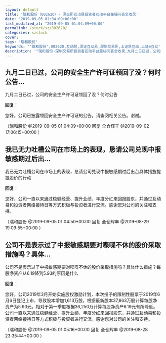 ```yaml
---
layout: default
title: '瑞和股份（002620）- 深交所互动易投资者互动平台董秘问答全收录'
date: "2019-09-05 01:04:09+00:00"
last_modified_at: "2019-09-05 01:04:09+00:00"
permalink: /stock/sz/002620/
categories: szstock
cover: 
tags: "瑞和股份"
keywords: '"瑞和股份",002620,互动易,深证互动易,深圳交易所,上证易互动,上证e互动'
description: '"瑞和股份-深圳交易所投资者互动平台董秘问答全收录,九月二日已过，公司的安全生产许可证领回了没？何时公告"'
---
```


## 九月二日已过，公司的安全生产许可证领回了没？何时公告...

九月二日已过，公司的安全生产许可证领回了没？何时公告

**回复**：

您好，公司已披露领回安全生产许可证的公告。请查阅相关公告。谢谢。 

（瑞和股份  @2019-09-05 01:04:09+00:00 回复 全仓辉丰  @2019-09-02 17:06:15+00:00 ）

## 我已无力吐槽公司在市场上的表现，恳请公司兑现中报敏感期过后出...

我已无力吐槽公司在市场上的表现，恳请公司兑现中报敏感期过后出台具体措施提振股价的行动

**回复**：

您好，公司一直以来通过稳健经营、提升业绩、年度分红来回报股东，并通过互动易和投资者网络接待日等方式积极与投资者进行交流。感谢您对公司的关注和支持。 

（瑞和股份  @2019-09-05 01:04:50+00:00 回复 全仓辉丰  @2019-08-29 19:09:55+00:00 ）

## 公司不是表示过了中报敏感期要对喋喋不休的股价采取措施吗？具体...

公司不是表示过了中报敏感期要对喋喋不休的股价采取措施吗？具体什么措施？每股净资产从6.19降到5.93的原因是什么

**回复**：

您好，公司2019年3月开始实施股权激励计划，本次授予的限制性股票于2019年6月6日登记上市，导致股本增加1,613万股，根据最新股本37,863万股计算每股净资产为5.93元。相对于第一季度根据36,250万计算每股净资产6.19元有所降低。公司一直以来通过稳健经营、提升业绩、年度分红来回报股东，并通过互动易和投资者网络接待日等方式积极与投资者进行交流。感谢您对公司的关注和支持。 

（瑞和股份  @2019-09-05 01:05:16+00:00 回复 全仓辉丰  @2019-08-28 23:35:44+00:00 ）


